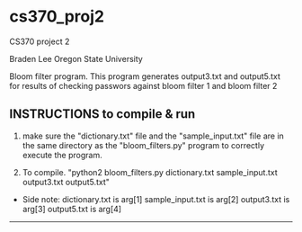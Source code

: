 # cs370_proj2
CS370 project 2

Braden Lee
Oregon State University

Bloom filter program. This program generates output3.txt and output5.txt for results of checking passwors against bloom filter 1 and bloom filter 2

INSTRUCTIONS to compile & run
---------------
1. make sure the "dictionary.txt" file and the "sample_input.txt" file are in the same directory as the "bloom_filters.py" program to correctly execute the program.

2. To compile. "python2 bloom_filters.py dictionary.txt sample_input.txt output3.txt output5.txt"

- Side note:  dictionary.txt is arg[1]
              sample_input.txt is arg[2] 
              output3.txt is arg[3] 
              output5.txt is arg[4]
---------------
